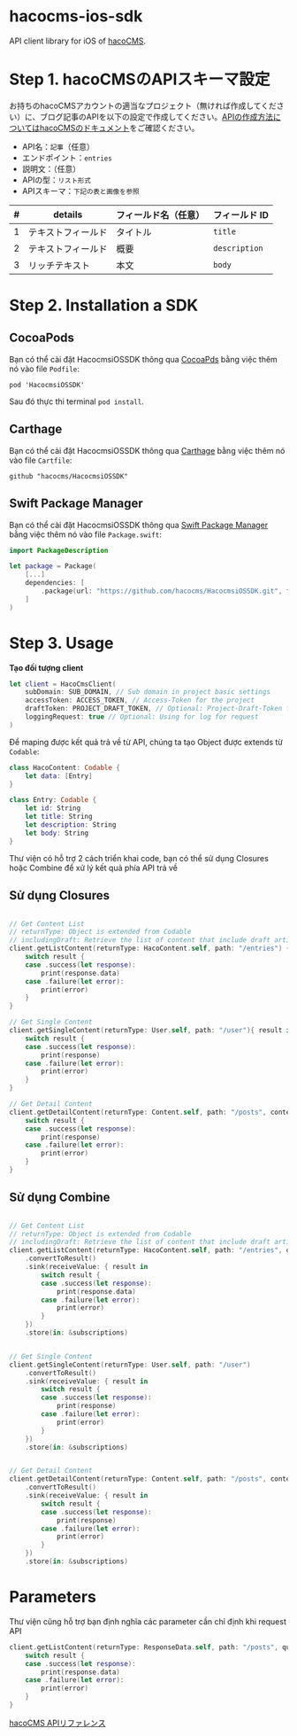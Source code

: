 # hacocms-ios-sdk

API client library for iOS of [hacoCMS](https://hacocms.com/).

# Step 1. hacoCMSのAPIスキーマ設定
お持ちのhacoCMSアカウントの適当なプロジェクト（無ければ作成してください）に、ブログ記事のAPIを以下の設定で作成してください。[APIの作成方法についてはhacoCMSのドキュメント](https://hacocms.com/docs/entry/api-create)をご確認ください。

- API名：`記事`（任意）
- エンドポイント：`entries`
- 説明文：（任意）
- APIの型：`リスト形式`
- APIスキーマ：`下記の表と画像を参照`

| # | details              | フィールド名（任意） | フィールド ID     |
| --|----------------------| -----------------|-----------------|
| 1 | テキストフィールド       | タイトル          | `title`          |
| 2 | テキストフィールド       | 概要             | `description`    |
| 3 | リッチテキスト          | 本文             | `body`           |

# Step 2. Installation a SDK

## CocoaPods

Bạn có thể cài đặt HacocmsiOSSDK thông qua [CocoaPds](https://cocoapods.org/) bằng việc thêm nó vào file `Podfile`:
```
pod 'HacocmsiOSSDK'
```
Sau đó thực thi terminal `pod install`.

## Carthage

Bạn có thể cài đặt HacocmsiOSSDK thông qua [Carthage](https://github.com/Carthage/Carthage) bằng việc thêm nó vào file `Cartfile`:

```
github "hacocms/HacocmsiOSSDK"
```

## Swift Package Manager

Bạn có thể cài đặt HacocmsiOSSDK thông qua [Swift Package Manager](https://swift.org/package-manager/) bằng việc thêm nó vào file `Package.swift`:

```swift
import PackageDescription

let package = Package(
    [...]
    dependencies: [
        .package(url: "https://github.com/hacocms/HacocmsiOSSDK.git", from: "1.0.0"),
    ]
)
```

# Step 3. Usage

**Tạo đối tượng client**
```swift
let client = HacoCmsClient(
    subDomain: SUB_DOMAIN, // Sub domain in project basic settings
    accessToken: ACCESS_TOKEN, // Access-Token for the project
    draftToken: PROJECT_DRAFT_TOKEN, // Optional: Project-Draft-Token for your project
    loggingRequest: true // Optional: Using for log for request
)
```

Để maping được kết quả trả về từ API, chúng ta tạo Object được extends từ `Codable`:

```swift
class HacoContent: Codable {
    let data: [Entry]
}

class Entry: Codable {
    let id: String
    let title: String
    let description: String
    let body: String
}
```

Thư viện có hỗ trợ 2 cách triển khai code, bạn có thể sử dụng Closures hoặc Combine để xử lý kết quả phía API trả về


## Sử dụng Closures

```swift

// Get Content List
// returnType: Object is extended from Codable
// includingDraft: Retrieve the list of content that include draft articles
client.getListContent(returnType: HacoContent.self, path: "/entries") { result in
    switch result {
    case .success(let response):
        print(response.data)
    case .failure(let error):
        print(error)
    }
}

// Get Single Content
client.getSingleContent(returnType: User.self, path: "/user"){ result in
    switch result {
    case .success(let response):
        print(response)
    case .failure(let error):
        print(error)
    }
}

// Get Detail Content
client.getDetailContent(returnType: Content.self, path: "/posts", contentId: "contentID", draftToken: "draft_token") { result in
    switch result {
    case .success(let response):
        print(response)
    case .failure(let error):
        print(error)
    }
}
```

## Sử dụng Combine

```swift

// Get Content List
// returnType: Object is extended from Codable
// includingDraft: Retrieve the list of content that include draft articles
client.getListContent(returnType: HacoContent.self, path: "/entries", query: query, includingDraft: false)
    .convertToResult()
    .sink(receiveValue: { result in
        switch result {
        case .success(let response):
            print(response.data)
        case .failure(let error):
            print(error)
        }
    })
    .store(in: &subscriptions)


// Get Single Content
client.getSingleContent(returnType: User.self, path: "/user")
    .convertToResult()
    .sink(receiveValue: { result in
        switch result {
        case .success(let response):
            print(response)
        case .failure(let error):
            print(error)
        }
    })
    .store(in: &subscriptions)


// Get Detail Content
client.getDetailContent(returnType: Content.self, path: "/posts", contentId: "contentID", draftToken: "draft_token")
    .convertToResult()
    .sink(receiveValue: { result in
        switch result {
        case .success(let response):
            print(response)
        case .failure(let error):
            print(error)
        }
    })
    .store(in: &subscriptions)


```

# Parameters
Thư viện cũng hỗ trợ bạn định nghĩa các parameter cần chỉ định khi request API

```swift
client.getListContent(returnType: ResponseData.self, path: "/posts", query: QueryBuilder(limit: 3, s: "-updatedAt")) { result in
    switch result {
    case .success(let response):
        print(response.data)
    case .failure(let error):
        print(error)
    }
}
```
[hacoCMS APIリファレンス](https://hacocms.com/references/content-api)
